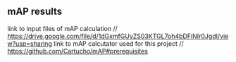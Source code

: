 ## mAP results

link to input files of mAP calculation // https://drive.google.com/file/d/1dGxmfGUyZS03KTGL7oh4bDFiNIr0JgdI/view?usp=sharing
link to mAP calcutator used for this project // https://github.com/Cartucho/mAP#prerequisites
